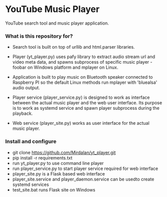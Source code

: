 # YouTube Music Player #

YouTube search tool and music player application.



### What is this repository for? ###

* Search tool is built on top of urllib and html.parser libraries.

* Player (yt_player.py) uses pafy library to extract audio stream url and video meta data, and spawns subprocess of specific music player - foobar on Windows platform and mplayer on Linux.
* Application is built to play music on Bluetooth speaker connected to Raspberry PI so the default Linux methods run mplayer with 'bluealsa' audio output.
* Player service (player_service.py) is designed to work as interface between the actual music player and the web user interface.
Its purpose is to work as systemd service and spawn player subprocess during the playback.
* Web service (player_site.py) works as user interface for the actual music player.

### Install and configure ###

* git clone https://github.com/Mirdalan/yt_player.git
* pip install -r requirements.txt 
* run yt_player.py to use command line player
* run player_service.py to start player service required for web interface
* player_site.py is a Flask based web interface
* player_site.service and player_daemon.service can be usedto create systemd services
* test_site.bat runs Flask site on Windows
